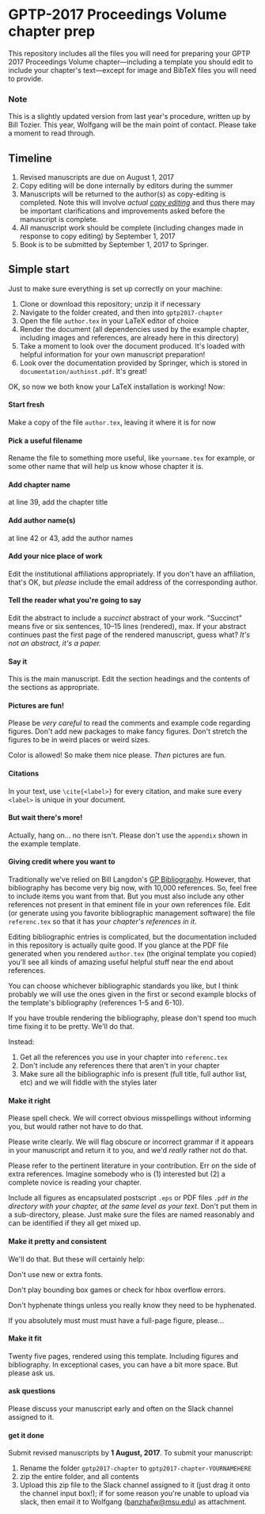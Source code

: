 # GPTP-2017 Proceedings Volume chapter prep

This repository includes all the files you will need for preparing your GPTP 2017 Proceedings Volume chapter—including a template you should edit to include your chapter's text—except for image and BibTeX files you will need to provide.

### Note

This is a slightly updated version from last year's procedure, written up by Bill Tozier. This year, Wolfgang will be the main point of contact. Please take a moment to read through.

## Timeline

1. Revised manuscripts are due on August 1, 2017
2. Copy editing will be done internally by editors during the summer
3. Manuscripts will be returned to the author(s) as copy-editing is completed. Note this will involve _actual [copy editing](https://en.wikipedia.org/wiki/Copy_editing)_ and thus there may be important clarifications and improvements asked before the manuscript is complete.
4. All manuscript work should be complete (including changes made in response to copy editing) by September 1, 2017
5. Book is to be submitted by September 1, 2017 to Springer. 

## Simple start

Just to make sure everything is set up correctly on your machine:

1. Clone or download this repository; unzip it if necessary
2. Navigate to the folder created, and then into `gptp2017-chapter`
3. Open the file `author.tex` in your LaTeX editor of choice
4. Render the document (all dependencies used by the example chapter, including images and references, are already here in this directory)
5. Take a moment to look over the document produced. It's loaded with helpful information for your own manuscript preparation!
6. Look over the documentation provided by Springer, which is stored in `documentation/authinst.pdf`. It's great!

OK, so now we both know your LaTeX installation is working! Now:

#### Start fresh

Make a copy of the file `author.tex`, leaving it where it is for now

#### Pick a useful filename

Rename the file to something more useful, like `yourname.tex` for example, or some other name that will help us know whose chapter it is.

#### Add chapter name

at line 39, add the chapter title

#### Add author name(s)

at line 42 or 43, add the author names

#### Add your nice place of work

Edit the institutional affiliations appropriately. If you don't have an affiliation, that's OK, but _please_ include the email address of the corresponding author.

#### Tell the reader what you're going to say

Edit the abstract to include a _succinct_ abstract of your work. "Succinct" means five or six sentences, 10–15 lines (rendered), max. If your abstract continues past the first page of the rendered manuscript, guess what? _It's not an abstract, it's a paper._

#### Say it

This is the main manuscript. Edit the section headings and the contents of the sections as appropriate.


#### Pictures are fun!

Please be _very careful_ to read the comments and example code regarding figures. Don't add new packages to make fancy figures. Don't stretch the figures to be in weird places or weird sizes. 

Color is allowed! So make them nice please. _Then_ pictures are fun.

#### Citations

In your text, use `\cite{<label>}` for every citation, and make sure every `<label>` is unique in your document.

#### But wait there's more!

Actually, hang on... no there isn't. Please don't use the `appendix` shown in the example template.

#### Giving credit where you want to

Traditionally we've relied on Bill Langdon's [GP Bibliography](http://www.cs.bham.ac.uk/~wbl/biblio/). 
However, that bibliography has become very big now, with 10,000 references. So, feel free to include items you want from that. But you must also include any other references not present in that eminent file in your own references file. Edit (or generate using you favorite bibliographic management software) the file `referenc.tex` so that it has _your chapter's references in it_.

Editing bibliographic entries is complicated, but the documentation included in this repository is actually quite good. If you glance at the PDF file generated when you rendered `author.tex` (the original template you copied) you'll see all kinds of amazing useful helpful stuff near the end about references.

You can choose whichever bibliographic standards you like, but I think probably we will use the ones given in the first or second example blocks of the template's bibliography (references 1-5 and 6-10).

If you have trouble rendering the bibliography, please don't spend too much time fixing it to be pretty. We'll do that. 

Instead:

1. Get all the references you use in your chapter into `referenc.tex`
2. Don't include any references there that aren't in your chapter
3. Make sure all the bibliographic info is present (full title, full author list, etc) and we will fiddle with the styles later

#### Make it right

Please spell check. We will correct obvious misspellings without informing you, but would rather not have to do that.

Please write clearly. We will flag obscure or incorrect grammar if it appears in your manuscript and return it to you, and we'd _really_ rather not do that.

Please refer to the pertinent literature in your contribution. Err on the side of extra references. Imagine somebody who is (1) interested but (2) a complete novice is reading your chapter.

Include all figures as encapsulated postscript `.eps` or PDF files `.pdf` _in the directory with your chapter, at the same level as your text_. Don't put them in a sub-directory, please. Just make sure the files are named reasonably and can be identified if they all get mixed up.

#### Make it pretty and consistent

We'll do that. But these will certainly help:

Don't use new or extra fonts.

Don't play bounding box games or check for hbox overflow errors.

Don't hyphenate things unless you really know they need to be hyphenated.

If you absolutely must must must have a full-page figure, please...

#### Make it fit

Twenty five pages, rendered using this template. Including figures and bibliography. In exceptional cases,
you can have a bit more space. But please ask us.

#### ask questions

Please discuss your manuscript early and often on the Slack channel assigned to it.

#### get it done

Submit revised manuscripts by **1 August, 2017**. To submit your manuscript:

1. Rename the folder `gptp2017-chapter` to `gptp2017-chapter-YOURNAMEHERE`
2. zip the entire folder, and all contents
3. Upload this zip file to the Slack channel assigned to it (just drag it onto the channel input box!); if for some reason you're unable to upload via slack, then email it to Wolfgang (banzhafw@msu.edu) as attachment.
